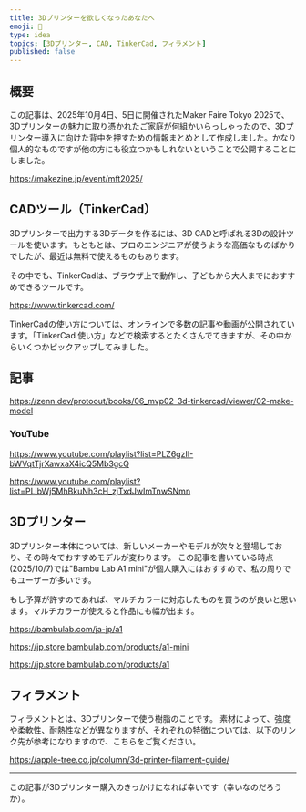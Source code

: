 ```yaml
---
title: 3Dプリンターを欲しくなったあなたへ
emoji: 🗿
type: idea
topics: [3Dプリンター, CAD, TinkerCad, フィラメント]
published: false
---
```


## 概要

この記事は、2025年10月4日、5日に開催されたMaker Faire Tokyo 2025で、3Dプリンターの魅力に取り憑かれたご家庭が何組かいらっしゃったので、3Dプリンター導入に向けた背中を押すための情報まとめとして作成しました。かなり個人的なものですが他の方にも役立つかもしれないということで公開することにしました。

https://makezine.jp/event/mft2025/

## CADツール（TinkerCad）

3Dプリンターで出力する3Dデータを作るには、3D CADと呼ばれる3Dの設計ツールを使います。もともとは、プロのエンジニアが使うような高価なものばかりでしたが、最近は無料で使えるものもあります。

その中でも、TinkerCadは、ブラウザ上で動作し、子どもから大人までにおすすめできるツールです。

https://www.tinkercad.com/

TinkerCadの使い方については、オンラインで多数の記事や動画が公開されています。「TinkerCad 使い方」などで検索するとたくさんでてきますが、その中からいくつかピックアップしてみました。

## 記事
https://zenn.dev/protoout/books/06_mvp02-3d-tinkercad/viewer/02-make-model

### YouTube

https://www.youtube.com/playlist?list=PLZ6gzII-bWVqtTjrXawxaX4icQ5Mb3gcQ

https://www.youtube.com/playlist?list=PLibWj5MhBkuNh3cH_zjTxdJwImTnwSNmn

## 3Dプリンター

3Dプリンター本体については、新しいメーカーやモデルが次々と登場しており、その時々でおすすめモデルが変わります。
この記事を書いている時点(2025/10/7)では"Bambu Lab A1 mini"が個人購入にはおすすめで、私の周りでもユーザーが多いです。

もし予算が許すのであれば、マルチカラーに対応したものを買うのが良いと思います。マルチカラーが使えると作品にも幅が出ます。

https://bambulab.com/ja-jp/a1

https://jp.store.bambulab.com/products/a1-mini

https://jp.store.bambulab.com/products/a1

## フィラメント

フィラメントとは、3Dプリンターで使う樹脂のことです。
素材によって、強度や柔軟性、耐熱性などが異なりますが、それぞれの特徴については、以下のリンク先が参考になりますので、こちらをご覧ください。

https://apple-tree.co.jp/column/3d-printer-filament-guide/

---

この記事が3Dプリンター購入のきっかけになれば幸いです（幸いなのだろうか）。